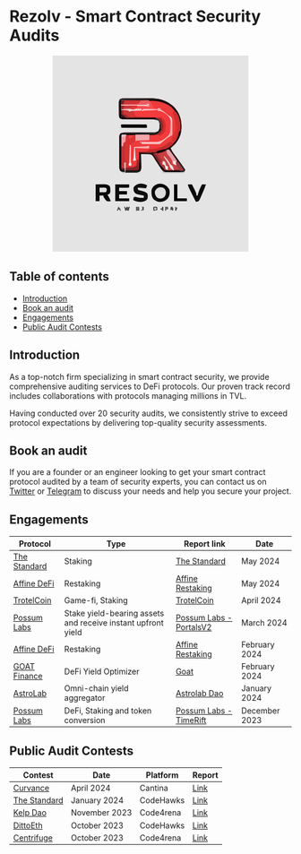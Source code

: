 # Rezolv - Smart Contract Security Audits

<p align="center">
        <img src="https://github.com/RezolvSolutions/Audits/blob/main/rezolv-logo.png"
</p>

## Table of contents

 - [Introduction](#introduction)
 - [Book an audit](#book-an-audit)
 - [Engagements](#engagements)
 - [Public Audit Contests](#public-audit-contests)

## Introduction

As a top-notch firm specializing in smart contract security, we provide comprehensive auditing services to DeFi protocols. Our proven track record includes collaborations with protocols managing millions in TVL.

Having conducted over 20 security audits, we consistently strive to exceed protocol expectations by delivering top-quality security assessments.

## Book an audit

If you are a founder or an engineer looking to get your smart contract protocol audited by a team of security experts, you can contact us on [Twitter](https://twitter.com/rezolv_sol) or [Telegram](https://t.me/maslarovk) to discuss your needs and help you secure your project.

## Engagements

| Protocol                                    | Type                                                                            | Report link                                                                                            | Date      |
| ------------------------------------------- | ------------------------------------------------------------------------------- | ------------------------------------------------------------------------------------------------------ | --------- |
| [The Standard](https://www.thestandard.io/)           | Staking                                                       |  [The Standard](https://github.com/RezolvSolutions/Audits/blob/main/PrivateAudits/TheStandard-security-review.pdf)  | May 2024 |
| [Affine DeFi](https://affinedefi.com/)           | Restaking                                                       |  [Affine Restaking](https://github.com/RezolvSolutions/Audits/blob/main/PrivateAudits/affine-restaking-2024-05-07.pdf)  | May 2024 |
| [TrotelCoin](https://www.trotelcoin.com/)           | Game-fi, Staking                                                       |  [TrotelCoin](https://github.com/RezolvSolutions/Audits/blob/main/PrivateAudits/TrotelCoin-security-review.pdf)  | April 2024 |
| [Possum Labs](https://www.possumlabs.io/)           | Stake yield-bearing assets and receive instant upfront yield                                                       |  [Possum Labs - PortalsV2](https://github.com/RezolvSolutions/Audits/blob/main/PrivateAudits/PossumLabs-security-review-portalsV2.pdf)  | March 2024 |
| [Affine DeFi](https://affinedefi.com/)           | Restaking                                                       |  [Affine Restaking](https://github.com/RezolvSolutions/Audits/blob/main/PrivateAudits/affine-restaking-2024-02-29.pdf)  | February 2024 |
| [GOAT Finance](https://www.goat.fi/#/)           | DeFi Yield Optimizer                                                       |  [Goat](https://github.com/RezolvSolutions/Audits/blob/main/PrivateAudits/Goat-security-review.pdf)  | February 2024 |
| [AstroLab](https://astrolab.fi/)           | Omni-chain yield aggregator                                                        |  [Astrolab Dao](https://github.com/RezolvSolutions/Audits/blob/main/PrivateAudits/AstroLabDao-security-review.pdf)  | January 2024 |
| [Possum Labs](https://www.possumlabs.io/)           | DeFi, Staking and token conversion                                                        |  [Possum Labs - TimeRift](https://github.com/RezolvSolutions/Audits/blob/main/PrivateAudits/PossumLabs-security-review.pdf)  | December 2023 |

## Public Audit Contests

| Contest                                                                                                       | Date             | Platform  | Report                                                             |
| ------------------------------------------------------------------------------------------------------------- | ---------------- | --------- | ------------------------------------------------------------------------------------------------------------------------------ |
| [Curvance](https://cantina.xyz/competitions/ac757733-81a4-43c7-8f49-17c5b135cdff)              | April 2024    | Cantina | [Link](https://github.com/RezolvSolutions/Audits/blob/main/Contests/Curvance.md)                                                                                                                           |
| [The Standard](https://www.codehawks.com/contests/clql6lvyu0001mnje1xpqcuvl)              | January 2024    | CodeHawks | [Link](https://github.com/RezolvSolutions/Audits/blob/main/Contests/TheStandard.md)                                                                                                                           |
| [Kelp Dao](https://code4rena.com/audits/2023-11-kelp-dao-rseth#top)                                           | November 2023    | Code4rena | [Link](https://github.com/RezolvSolutions/Audits/blob/main/Contests/KelpDao.md)                        |
| [DittoEth](https://www.codehawks.com/contests/clm871gl00001mp081mzjdlwc)                                           | October 2023     | CodeHawks| [Link](https://github.com/RezolvSolutions/Audits/blob/main/Contests/DittoEth.md)                        | |                                                                                                                                |
| [Centrifuge](https://code4rena.com/audits/2023-09-centrifuge#top)                         | October 2023     | Code4rena | [Link](https://github.com/RezolvSolutions/Audits/blob/main/Contests/Centrifuge.md)            |
